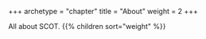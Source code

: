 +++
archetype = "chapter"
title = "About"
weight = 2
+++

All about SCOT.
{{% children sort="weight" %}}
